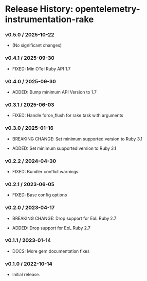 # Release History: opentelemetry-instrumentation-rake

### v0.5.0 / 2025-10-22

* (No significant changes)

### v0.4.1 / 2025-09-30

* FIXED: Min OTel Ruby API 1.7

### v0.4.0 / 2025-09-30

* ADDED: Bump minimum API Version to 1.7

### v0.3.1 / 2025-06-03

* FIXED: Handle force_flush for rake task with arguments

### v0.3.0 / 2025-01-16

* BREAKING CHANGE: Set minimum supported version to Ruby 3.1

* ADDED: Set minimum supported version to Ruby 3.1

### v0.2.2 / 2024-04-30

* FIXED: Bundler conflict warnings

### v0.2.1 / 2023-06-05

* FIXED: Base config options 

### v0.2.0 / 2023-04-17

* BREAKING CHANGE: Drop support for EoL Ruby 2.7 

* ADDED: Drop support for EoL Ruby 2.7 

### v0.1.1 / 2023-01-14

* DOCS: More gem documentation fixes 

### v0.1.0 / 2022-10-14

* Initial release.
